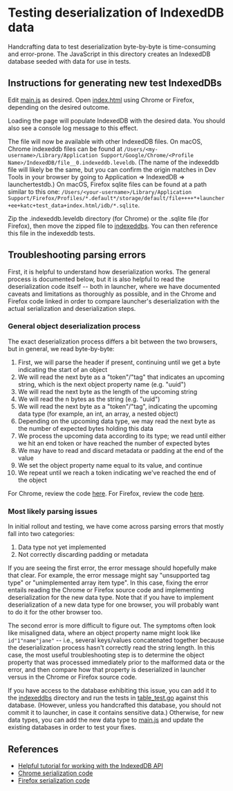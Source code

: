 # Testing deserialization of IndexedDB data

Handcrafting data to test deserialization byte-by-byte is time-consuming and error-prone.
The JavaScript in this directory creates an IndexedDB database seeded with data
for use in tests.

## Instructions for generating new test IndexedDBs

Edit [main.js](./main.js) as desired. Open [index.html](./index.html) using Chrome or Firefox,
depending on the desired outcome.

Loading the page will populate IndexedDB with the desired data. You should also see a
console log message to this effect.

The file will now be available with other IndexedDB files. On macOS, Chrome indexeddb files
can be found at `/Users/<my-username>/Library/Application Support/Google/Chrome/<Profile Name>/IndexedDB/file__0.indexeddb.leveldb`.
(The name of the indexeddb file will likely be the same, but you can confirm the origin
matches in Dev Tools in your browser by going to Application => IndexedDB => launchertestdb.)
On macOS, Firefox sqlite files can be found at a path similar to this one:
`/Users/<your-username>/Library/Application Support/Firefox/Profiles/*.default*/storage/default/file++++*+launcher+ee+katc+test_data+index.html/idb/*.sqlite`.

Zip the .indexeddb.leveldb directory (for Chrome) or the .sqlite file (for Firefox),
then move the zipped file to [indexeddbs](./indexeddbs). You can then reference this file
in the indexeddb tests.

## Troubleshooting parsing errors

First, it is helpful to understand how deserialization works. The general process is documented below,
but it is also helpful to read the deserialization code itself -- both in launcher, where we have
documented caveats and limitations as thoroughly as possible, and in the Chrome and Firefox code linked
in order to compare launcher's deserialization with the actual serialization and deserialization steps.

### General object deserialization process

The exact deserialization process differs a bit between the two browsers, but in general, we read byte-by-byte:

1. First, we will parse the header if present, continuing until we get a byte indicating the start of an object
2. We will read the next byte as a "token"/"tag" that indicates an upcoming string, which is the next object property name (e.g. "uuid")
3. We will read the next byte as the length of the upcoming string
4. We will read the n bytes as the string (e.g. "uuid")
5. We will read the next byte as a "token"/"tag", indicating the upcoming data type (for example, an int, an array, a nested object)
6. Depending on the upcoming data type, we may read the next byte as the number of expected bytes holding this data
7. We process the upcoming data according to its type; we read until either we hit an end token or have reached the number of expected bytes
8. We may have to read and discard metadata or padding at the end of the value
9. We set the object property name equal to its value, and continue
10. We repeat until we reach a token indicating we've reached the end of the object

For Chrome, review the code [here](https://github.com/v8/v8/blob/master/src/objects/value-serializer.cc).
For Firefox, review the code [here](https://searchfox.org/mozilla-central/source/js/src/vm/StructuredClone.cpp).

### Most likely parsing issues

In initial rollout and testing, we have come across parsing errors that mostly fall into two categories:

1. Data type not yet implemented
2. Not correctly discarding padding or metadata

If you are seeing the first error, the error message should hopefully make that clear. For example, the
error message might say "unsupported tag type" or "unimplemented array item type". In this case,
fixing the error entails reading the Chrome or Firefox source code and implementing deserialization for
the new data type. Note that if you have to implement deserialization of a new data type for one browser,
you will probably want to do it for the other browser too.

The second error is more difficult to figure out. The symptoms often look like misaligned data, where an
object property name might look like `id"1"name"jane"` -- i.e., several keys/values concatenated together
because the deserialization process hasn't correctly read the string length. In this case, the most useful
troubleshooting step is to determine the object property that was processed immediately prior to the malformed
data or the error, and then compare how that property is deserialized in launcher versus in the Chrome or
Firefox source code.

If you have access to the database exhibiting this issue, you can add it to the [indexeddbs](./indexeddbs/)
directory and run the tests in [table_test.go](../table_test.go) against this database. (However, unless
you handcrafted this database, you should not commit it to launcher, in case it contains sensitive data.)
Otherwise, for new data types, you can add the new data type to [main.js](./main.js) and update the existing
databases in order to test your fixes.

## References

* [Helpful tutorial for working with the IndexedDB API](https://developer.mozilla.org/en-US/docs/Web/API/IndexedDB_API/Using_IndexedDB)
* [Chrome serialization code](https://github.com/v8/v8/blob/master/src/objects/value-serializer.cc)
* [Firefox serialization code](https://searchfox.org/mozilla-central/source/js/src/vm/StructuredClone.cpp)
